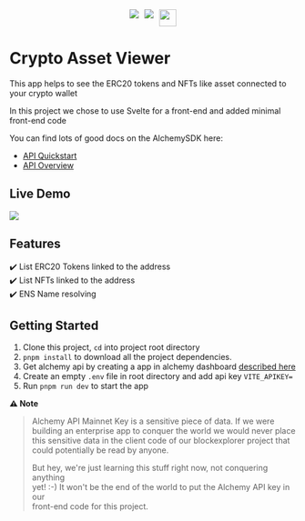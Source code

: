 <div style="display:flex; justify-content:center; gap: 10px">
<img src="https://img.shields.io/badge/svelte-%23f1413d.svg?style=for-the-badge&logo=svelte&logoColor=white" />
<img src="https://img.shields.io/badge/Ethereum-3C3C3D?style=for-the-badge&logo=Ethereum&logoColor=white" />
<img src="https://files.readme.io/51627ed-image.png" height="30px" />
</div>

# Crypto Asset Viewer


This app helps to see the ERC20 tokens and NFTs like asset connected to your crypto wallet

In this project we chose to use Svelte for a front-end and added minimal front-end code


You can find lots of good docs on the AlchemySDK here:
  * [API Quickstart](https://docs.alchemy.com/reference/alchemy-sdk-quickstart)
  * [API Overview](https://docs.alchemy.com/reference/api-overview)


## Live Demo
<a href="" target="_blank"><img src="https://img.shields.io/badge/Vercel-000000?style=for-the-badge&logo=vercel&logoColor=white" /></a>

## Features

✔️ List ERC20 Tokens linked to the address\
✔️ List NFTs linked to the address\
✔️ ENS Name resolving


## Getting Started

1. Clone this project, `cd` into project root directory
2. `pnpm install` to download all the project dependencies.
3. Get alchemy api by creating a app in alchemy dashboard [described here](https://docs.alchemy.com/reference/api-overview)
4. Create an empty `.env` file in root directory and add api key `VITE_APIKEY=`
5. Run `pnpm run dev` to start the app


**⚠️ Note**

> Alchemy API Mainnet Key is a sensitive piece of data. If we were\
> building an enterprise app to conquer the world we would never place\
> this sensitive data in the client code of our blockexplorer project that\
> could potentially be read by anyone.
>
> But hey, we're just learning this stuff right now, not conquering anything\
> yet! :-) It won't be the end of the world to put the Alchemy API key in our\
> front-end code for this project.


